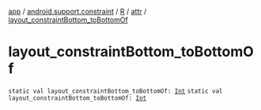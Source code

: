 [app](../../../index.md) / [android.support.constraint](../../index.md) / [R](../index.md) / [attr](index.md) / [layout_constraintBottom_toBottomOf](.)

# layout_constraintBottom_toBottomOf

`static val layout_constraintBottom_toBottomOf: `[`Int`](https://kotlinlang.org/api/latest/jvm/stdlib/kotlin/-int/index.html)
`static val layout_constraintBottom_toBottomOf: `[`Int`](https://kotlinlang.org/api/latest/jvm/stdlib/kotlin/-int/index.html)